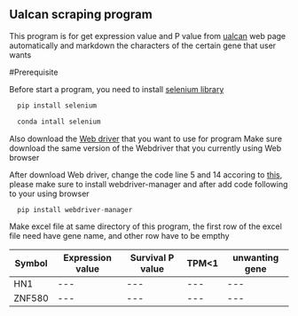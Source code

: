 ## Ualcan scraping program

This program is for get expression value and P value from [ualcan](http://ualcan.path.edu) web page
automatically and markdown the characters of the certain gene that user wants


#Prerequisite

Before start a program, you need to install [selenium library](https://www.selenium.dev/documentation/webdriver/getting_started/install_library/)
```c
  pip install selenium
```
```c
  conda intall selenium
```

Also download the [Web driver](https://www.selenium.dev/documentation/webdriver/getting_started/install_drivers/) that you want to use for program
Make sure download the same version of the Webdriver that you currently using Web browser



After download Web driver, change the code line 5 and 14 accoring to [this](https://github.com/SergeyPirogov/webdriver_manager), please make sure to install webdriver-manager and after add code following to your using browser
```c
  pip install webdriver-manager
```

Make excel file at same directory of this program, the first row of the excel file need have gene name, and other row have to be empthy

Symbol|Expression value|Survival P value|TPM<1|unwanting gene
---|---|---|---|---|
HN1|---|---|---|---|
ZNF580|---|---|---|---|
